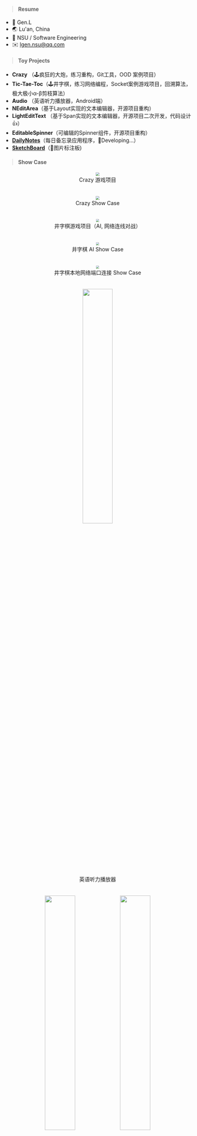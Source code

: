 > #### Resume
>

- 🧔 Gen.L
- 🌏 Lu'an, China
- 🏫 NSU / Software Engineering
- ✉️ lgen.nsu@qq.com



> #### Toy Projects
> 

- **Crazy** （🕹️疯狂的大炮，练习重构，Git工具，OOD 案例项目）
- **Tic-Tae-Toc**（🕹️井字棋，练习网络编程，Socket案例游戏项目，回溯算法，极大极小α-β剪枝算法）
- **Audio** （英语听力播放器，Android端）
- **NEditArea**（基于Layout实现的文本编辑器，开源项目重构）
- **LightEditText** （基于Span实现的文本编辑器，开源项目二次开发，代码设计👍）
- **EditableSpinner**（可编辑的Spinner组件，开源项目重构）
- [**DailyNotes**](Articles/20231126.md)（每日备忘录应用程序，🚀Developing...）
- [**SketchBoard**](Articles/20240828.md)（🎨图片标注板)




> #### Show Case
>

<center><img src="RESUME/image-20230901111249539.png"  style="zoom:60%;"></center>

<center>Crazy 游戏项目</center><br><br>

<center><img src="RESUME/crazy.gif" style="zoom:63%;" ></center>

<center>Crazy Show Case</center><br><br>

<center><img src="RESUME/image-20230901152733560.png" style="zoom:50%;" ></center>

<center>井字棋游戏项目（AI, 网络连线对战）</center><br><br>

<center><img src="RESUME/Ai_TicTaeToc.gif" style="zoom:50%;" ></center>

<center>井字棋 AI Show Case</center><br><br>



<center><img src="RESUME/TicTaeToc.gif" style="zoom:50%;" ></center>

<center>井字棋本地网络端口连接 Show Case</center><br><br>



<center><img src="RESUME/screenshot.gif"  width="40%" ></center>



<center>英语听力播放器</center><br><br>





<div><center><img src="RESUME/Screenshot_20230318-194529[1].png"  width="40%" ><img src="RESUME/Screenshot_19700103-040837[1].png" width="40%" ></center></div>

<center>基于Span的富文本编辑器（DailyNotes项目组件库）</center><br><br>





<div><center><img src="RESUME/Screenshot_19700101-200303[1].png" width="40%" ><img src="RESUME/Screenshot_19700101-200349[1].png"  width="40%" ></center></div>



<center>具有编辑能力，输入可自动提示的Spinner（DailyNotes项目组件库）</center><br><br>



<div><center><img src="RESUME/Screenshot_20230326-204840[1].png" width="40%" ><img src="RESUME/Screenshot_20230901-171120[1].png"  width="40%" ></center></div>

<div><center><img src="RESUME/Screenshot_20230901-171131[1].png" width="40%" ><img src="RESUME/Screenshot_20230901-164814[1].png"  width="40%" ></center></div>

<center>迭代开发中的DailyNotes项目</center><br><br>



<div><center><img src="RESUME/SketchBoard-Alpha.png" width="40%" style="zoom:80%; box-shadow:0 0 2px 0 #888;" alt="SketchBoard Alpha"></center></div>

<center>图片标注画板 Alpha</center><br><br>

